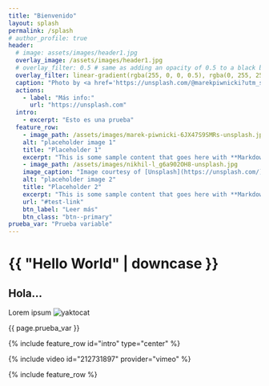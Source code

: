```yaml
---
title: "Bienvenido"
layout: splash
permalink: /splash
# author_profile: true
header:
  # image: assets/images/header1.jpg
  overlay_image: /assets/images/header1.jpg
  # overlay_filter: 0.5 # same as adding an opacity of 0.5 to a black background
  overlay_filter: linear-gradient(rgba(255, 0, 0, 0.5), rgba(0, 255, 255, 0.5))
  caption: "Photo by <a href='https://unsplash.com/@marekpiwnicki?utm_source=unsplash&utm_medium=referral&utm_content=creditCopyText'>Marek Piwnicki</a> on <a href='https://unsplash.com/t/nature?utm_source=unsplash&utm_medium=referral&utm_content=creditCopyText'>Unsplash</a>"
  actions:
    - label: "Más info:"
      url: "https://unsplash.com"
  intro:
    - excerpt: "Esto es una prueba"
  feature_row:
    - image_path: /assets/images/marek-piwnicki-6JX47S9SMRs-unsplash.jpg
    alt: "placeholder image 1"
    title: "Placeholder 1"
    excerpt: "This is some sample content that goes here with **Markdown** formatting."
    - image_path: /assets/images/nikhil-l_g6a902OH8-unsplash.jpg
    image_caption: "Image courtesy of [Unsplash](https://unsplash.com/)"
    alt: "placeholder image 2"
    title: "Placeholder 2"
    excerpt: "This is some sample content that goes here with **Markdown** formatting."
    url: "#test-link"
    btn_label: "Leer más"
    btn_class: "btn--primary"
prueba_var: "Prueba variable" 
---
```


<h1> {{ "Hello World" | downcase }} </h1>

## Hola...

Lorem ipsum
![yaktocat](https://octodex.github.com/images/yaktocat.png)

{{ page.prueba_var }}

{% include feature_row id="intro" type="center" %}

{% include video id="212731897" provider="vimeo" %}

{% include feature_row %}